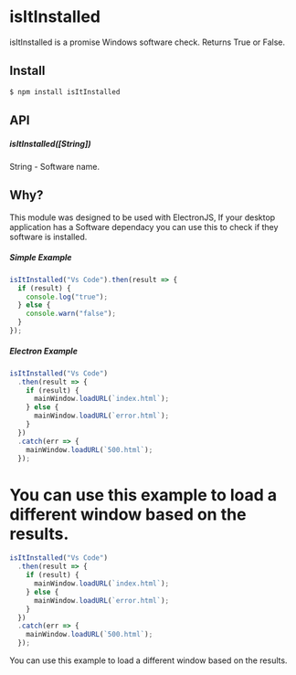 # isItInstalled

isItInstalled is a promise Windows software check. Returns True or False.

## Install

```js
$ npm install isItInstalled
```

## API

##### isItInstalled([String])

String - Software name.

## Why?

This module was designed to be used with ElectronJS, If your desktop application has a Software dependacy you can use this to check if they software is installed.

##### Simple Example

```js
isItInstalled("Vs Code").then(result => {
  if (result) {
    console.log("true");
  } else {
    console.warn("false");
  }
});
```

##### Electron Example

```js
isItInstalled("Vs Code")
  .then(result => {
    if (result) {
      mainWindow.loadURL(`index.html`);
    } else {
      mainWindow.loadURL(`error.html`);
    }
  })
  .catch(err => {
    mainWindow.loadURL(`500.html`);
  });
```

# You can use this example to load a different window based on the results.

```js
isItInstalled("Vs Code")
  .then(result => {
    if (result) {
      mainWindow.loadURL(`index.html`);
    } else {
      mainWindow.loadURL(`error.html`);
    }
  })
  .catch(err => {
    mainWindow.loadURL(`500.html`);
  });
```

You can use this example to load a different window based on the results.
